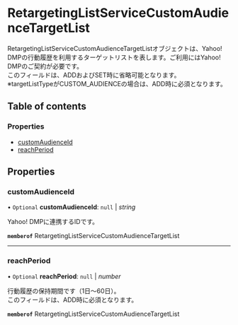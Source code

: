 # RetargetingListServiceCustomAudienceTargetList


<div lang=\"ja\"> RetargetingListServiceCustomAudienceTargetListオブジェクトは、Yahoo! DMPの行動履歴を利用するターゲットリストを表します。ご利用にはYahoo! DMPのご契約が必要です。<br> このフィールドは、ADDおよびSET時に省略可能となります。<br> ※targetListTypeがCUSTOM_AUDIENCEの場合は、ADD時に必須となります。 </div> 

## Table of contents

### Properties

- [customAudienceId](retargetinglistservicecustomaudiencetargetlist.md#customaudienceid)
- [reachPeriod](retargetinglistservicecustomaudiencetargetlist.md#reachperiod)

## Properties

### customAudienceId

• `Optional` **customAudienceId**: ``null`` \| *string*

<div lang=\"ja\">Yahoo! DMPに連携するIDです。</div> 

**`memberof`** RetargetingListServiceCustomAudienceTargetList

___

### reachPeriod

• `Optional` **reachPeriod**: ``null`` \| *number*

<div lang=\"ja\"> 行動履歴の保持期間です（1日～60日）。<br> このフィールドは、ADD時に必須となります。 </div> 

**`memberof`** RetargetingListServiceCustomAudienceTargetList
